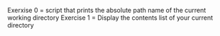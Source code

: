 Exerxise 0 = script that prints the absolute path name of the current working directory
Exercise 1 = Display the contents list of your current directory
